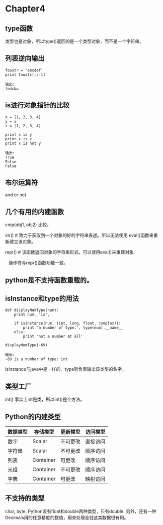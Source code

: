 # Chapter4

## type函数
类型也是对象，所以type()返回的是一个类型对象，而不是一个字符串。

## 列表逆向输出

```
foostr = 'abcdef'
print foostr[::-1]

输出:
fedcba
```

## is进行对象指针的比较

```
x = [1, 2, 3, 4]
y = x
z = [1, 2, 3, 4]

print x is y
print x is z
print x is not y

输出:
True
False
False
```

## 布尔运算符
and or not

## 几个有用的内建函数
cmp(obj1, obj2) 比较。

str() # 致力于获取到一个对象的好的字符串表述。所以无法使用 eval()函数来重新建立该对象。

repr() # 该函数返回对象的字符串形式。可以使用eval()来重建对象.

` ` 操作符与repr()函数功能一致。

## python是不支持函数重载的。

## isInstance和type的用法

```
def displayNumType(num):
    print num, 'is',

    if isinstance(num, (int, long, float, complex)):
        print 'a number of type:', type(num).__name__
    else:
        print 'not a number at all'

displayNumType(-69)

输出:
-69 is a number of type: int
```

isInstance与java中是一样的。type则负责输出该类型的名字。

## 类型工厂
int() 事实上int是类，所以int()是个方法。

## Python的内建类型


| 数据类型 | 存储模型 | 更新模型 | 访问模型 |
| --------|--------|---------|---------|
| 数字 | Scalar | 不可更改 | 直接访问 |
| 字符串 | Scalar | 不可更改 | 顺序访问 |
| 列表  | Container | 可更改 |  顺序访问 |
| 元组 | Container | 不可更改 | 顺序访问 |
| 字典 | Container | 可更改 | 映射访问 |## 不支持的类型
char, byte. Python没有float和double两种类型，只有double. 另外，还有一种Decimals用的任意精度的数值，用来处理金钱这类数据很有用。      